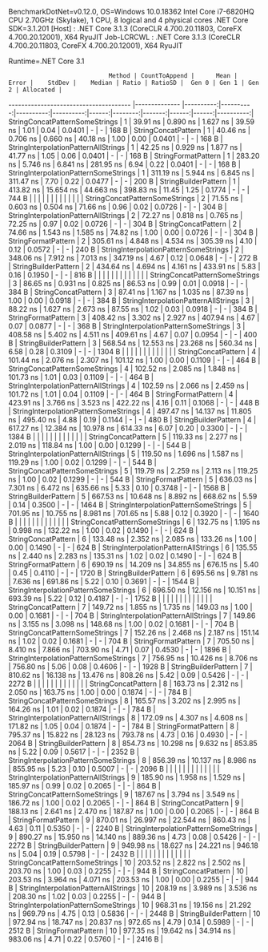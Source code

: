 
BenchmarkDotNet=v0.12.0, OS=Windows 10.0.18362
Intel Core i7-6820HQ CPU 2.70GHz (Skylake), 1 CPU, 8 logical and 4 physical cores
.NET Core SDK=3.1.201
  [Host]     : .NET Core 3.1.3 (CoreCLR 4.700.20.11803, CoreFX 4.700.20.12001), X64 RyuJIT
  Job-LCRCWL : .NET Core 3.1.3 (CoreCLR 4.700.20.11803, CoreFX 4.700.20.12001), X64 RyuJIT

Runtime=.NET Core 3.1  

                                Method | CountToAppend |      Mean |     Error |    StdDev |    Median | Ratio | RatioSD |  Gen 0 | Gen 1 | Gen 2 | Allocated |
-------------------------------------- |-------------- |----------:|----------:|----------:|----------:|------:|--------:|-------:|------:|------:|----------:|
        StringConcatPatternSomeStrings |             1 |  39.91 ns |  0.890 ns |  1.627 ns |  39.59 ns |  1.01 |    0.04 | 0.0401 |     - |     - |     168 B |
                   StringConcatPattern |             1 |  40.46 ns |  0.706 ns |  0.660 ns |  40.18 ns |  1.00 |    0.00 | 0.0401 |     - |     - |     168 B |
  StringInterpolationPatternAllStrings |             1 |  42.25 ns |  0.929 ns |  1.877 ns |  41.77 ns |  1.05 |    0.06 | 0.0401 |     - |     - |     168 B |
                   StringFormatPattern |             1 | 283.20 ns |  5.746 ns |  6.841 ns | 281.95 ns |  6.94 |    0.22 | 0.0401 |     - |     - |     168 B |
 StringInterpolationPatternSomeStrings |             1 | 311.19 ns |  5.944 ns |  6.845 ns | 311.47 ns |  7.70 |    0.22 | 0.0477 |     - |     - |     200 B |
                  StringBuilderPattern |             1 | 413.82 ns | 15.654 ns | 44.663 ns | 398.83 ns | 11.45 |    1.25 | 0.1774 |     - |     - |     744 B |
                                       |               |           |           |           |           |       |         |        |       |       |           |
        StringConcatPatternSomeStrings |             2 |  71.55 ns |  0.603 ns |  0.504 ns |  71.66 ns |  0.96 |    0.02 | 0.0726 |     - |     - |     304 B |
  StringInterpolationPatternAllStrings |             2 |  72.27 ns |  0.818 ns |  0.765 ns |  72.25 ns |  0.97 |    0.02 | 0.0726 |     - |     - |     304 B |
                   StringConcatPattern |             2 |  74.66 ns |  1.543 ns |  1.585 ns |  74.82 ns |  1.00 |    0.00 | 0.0726 |     - |     - |     304 B |
                   StringFormatPattern |             2 | 305.61 ns |  4.848 ns |  4.534 ns | 305.39 ns |  4.10 |    0.12 | 0.0572 |     - |     - |     240 B |
 StringInterpolationPatternSomeStrings |             2 | 348.06 ns |  7.912 ns |  7.013 ns | 347.19 ns |  4.67 |    0.12 | 0.0648 |     - |     - |     272 B |
                  StringBuilderPattern |             2 | 434.64 ns |  4.694 ns |  4.161 ns | 433.91 ns |  5.83 |    0.16 | 0.1950 |     - |     - |     816 B |
                                       |               |           |           |           |           |       |         |        |       |       |           |
        StringConcatPatternSomeStrings |             3 |  86.65 ns |  0.931 ns |  0.825 ns |  86.53 ns |  0.99 |    0.01 | 0.0918 |     - |     - |     384 B |
                   StringConcatPattern |             3 |  87.41 ns |  1.167 ns |  1.035 ns |  87.39 ns |  1.00 |    0.00 | 0.0918 |     - |     - |     384 B |
  StringInterpolationPatternAllStrings |             3 |  88.22 ns |  1.627 ns |  2.673 ns |  87.55 ns |  1.02 |    0.03 | 0.0918 |     - |     - |     384 B |
                   StringFormatPattern |             3 | 408.42 ns |  3.302 ns |  2.927 ns | 407.94 ns |  4.67 |    0.07 | 0.0877 |     - |     - |     368 B |
 StringInterpolationPatternSomeStrings |             3 | 408.58 ns |  5.402 ns |  4.511 ns | 409.61 ns |  4.67 |    0.07 | 0.0954 |     - |     - |     400 B |
                  StringBuilderPattern |             3 | 568.54 ns | 12.553 ns | 23.268 ns | 560.34 ns |  6.58 |    0.28 | 0.3109 |     - |     - |    1304 B |
                                       |               |           |           |           |           |       |         |        |       |       |           |
                   StringConcatPattern |             4 | 101.44 ns |  2.076 ns |  2.307 ns | 101.12 ns |  1.00 |    0.00 | 0.1109 |     - |     - |     464 B |
        StringConcatPatternSomeStrings |             4 | 102.52 ns |  2.085 ns |  1.848 ns | 101.73 ns |  1.01 |    0.03 | 0.1109 |     - |     - |     464 B |
  StringInterpolationPatternAllStrings |             4 | 102.59 ns |  2.066 ns |  2.459 ns | 101.72 ns |  1.01 |    0.04 | 0.1109 |     - |     - |     464 B |
                   StringFormatPattern |             4 | 423.91 ns |  3.766 ns |  3.523 ns | 422.22 ns |  4.16 |    0.11 | 0.1068 |     - |     - |     448 B |
 StringInterpolationPatternSomeStrings |             4 | 497.47 ns | 14.137 ns | 11.805 ns | 495.40 ns |  4.88 |    0.19 | 0.1144 |     - |     - |     480 B |
                  StringBuilderPattern |             4 | 617.27 ns | 12.384 ns | 10.978 ns | 614.33 ns |  6.07 |    0.20 | 0.3300 |     - |     - |    1384 B |
                                       |               |           |           |           |           |       |         |        |       |       |           |
                   StringConcatPattern |             5 | 119.33 ns |  2.277 ns |  2.019 ns | 118.84 ns |  1.00 |    0.00 | 0.1299 |     - |     - |     544 B |
  StringInterpolationPatternAllStrings |             5 | 119.50 ns |  1.696 ns |  1.587 ns | 119.29 ns |  1.00 |    0.02 | 0.1299 |     - |     - |     544 B |
        StringConcatPatternSomeStrings |             5 | 119.79 ns |  2.259 ns |  2.113 ns | 119.25 ns |  1.00 |    0.02 | 0.1299 |     - |     - |     544 B |
                   StringFormatPattern |             5 | 636.03 ns |  7.301 ns |  6.472 ns | 635.66 ns |  5.33 |    0.10 | 0.3748 |     - |     - |    1568 B |
                  StringBuilderPattern |             5 | 667.53 ns | 10.648 ns |  8.892 ns | 668.62 ns |  5.59 |    0.14 | 0.3500 |     - |     - |    1464 B |
 StringInterpolationPatternSomeStrings |             5 | 701.95 ns | 10.755 ns |  8.981 ns | 701.65 ns |  5.88 |    0.12 | 0.3920 |     - |     - |    1640 B |
                                       |               |           |           |           |           |       |         |        |       |       |           |
        StringConcatPatternSomeStrings |             6 | 132.75 ns |  1.195 ns |  0.998 ns | 132.22 ns |  1.00 |    0.02 | 0.1490 |     - |     - |     624 B |
                   StringConcatPattern |             6 | 133.48 ns |  2.352 ns |  2.085 ns | 133.26 ns |  1.00 |    0.00 | 0.1490 |     - |     - |     624 B |
  StringInterpolationPatternAllStrings |             6 | 135.55 ns |  2.440 ns |  2.283 ns | 135.31 ns |  1.02 |    0.02 | 0.1490 |     - |     - |     624 B |
                   StringFormatPattern |             6 | 690.19 ns | 14.209 ns | 34.855 ns | 676.15 ns |  5.40 |    0.45 | 0.4110 |     - |     - |    1720 B |
                  StringBuilderPattern |             6 | 695.56 ns |  9.781 ns |  7.636 ns | 691.86 ns |  5.22 |    0.10 | 0.3691 |     - |     - |    1544 B |
 StringInterpolationPatternSomeStrings |             6 | 696.50 ns | 12.156 ns | 10.151 ns | 693.39 ns |  5.22 |    0.12 | 0.4187 |     - |     - |    1752 B |
                                       |               |           |           |           |           |       |         |        |       |       |           |
                   StringConcatPattern |             7 | 149.72 ns |  1.855 ns |  1.735 ns | 149.03 ns |  1.00 |    0.00 | 0.1681 |     - |     - |     704 B |
  StringInterpolationPatternAllStrings |             7 | 149.86 ns |  3.155 ns |  3.098 ns | 148.68 ns |  1.00 |    0.02 | 0.1681 |     - |     - |     704 B |
        StringConcatPatternSomeStrings |             7 | 152.26 ns |  2.468 ns |  2.187 ns | 151.14 ns |  1.02 |    0.02 | 0.1681 |     - |     - |     704 B |
                   StringFormatPattern |             7 | 705.50 ns |  8.410 ns |  7.866 ns | 703.90 ns |  4.71 |    0.07 | 0.4530 |     - |     - |    1896 B |
 StringInterpolationPatternSomeStrings |             7 | 756.95 ns | 10.426 ns |  8.706 ns | 756.80 ns |  5.06 |    0.08 | 0.4606 |     - |     - |    1928 B |
                  StringBuilderPattern |             7 | 810.62 ns | 16.138 ns | 13.476 ns | 808.26 ns |  5.42 |    0.09 | 0.5426 |     - |     - |    2272 B |
                                       |               |           |           |           |           |       |         |        |       |       |           |
                   StringConcatPattern |             8 | 163.73 ns |  2.312 ns |  2.050 ns | 163.75 ns |  1.00 |    0.00 | 0.1874 |     - |     - |     784 B |
        StringConcatPatternSomeStrings |             8 | 165.57 ns |  3.202 ns |  2.995 ns | 164.26 ns |  1.01 |    0.02 | 0.1874 |     - |     - |     784 B |
  StringInterpolationPatternAllStrings |             8 | 172.09 ns |  4.307 ns |  4.608 ns | 171.82 ns |  1.05 |    0.04 | 0.1874 |     - |     - |     784 B |
                   StringFormatPattern |             8 | 795.37 ns | 15.822 ns | 28.123 ns | 793.78 ns |  4.73 |    0.16 | 0.4930 |     - |     - |    2064 B |
                  StringBuilderPattern |             8 | 854.73 ns | 10.298 ns |  9.632 ns | 853.85 ns |  5.22 |    0.09 | 0.5617 |     - |     - |    2352 B |
 StringInterpolationPatternSomeStrings |             8 | 856.39 ns | 10.137 ns |  8.986 ns | 855.95 ns |  5.23 |    0.10 | 0.5007 |     - |     - |    2096 B |
                                       |               |           |           |           |           |       |         |        |       |       |           |
  StringInterpolationPatternAllStrings |             9 | 185.90 ns |  1.958 ns |  1.529 ns | 185.97 ns |  0.99 |    0.02 | 0.2065 |     - |     - |     864 B |
        StringConcatPatternSomeStrings |             9 | 187.67 ns |  3.794 ns |  3.549 ns | 186.72 ns |  1.00 |    0.02 | 0.2065 |     - |     - |     864 B |
                   StringConcatPattern |             9 | 188.13 ns |  2.641 ns |  2.470 ns | 187.87 ns |  1.00 |    0.00 | 0.2065 |     - |     - |     864 B |
                   StringFormatPattern |             9 | 870.01 ns | 26.997 ns | 22.544 ns | 860.43 ns |  4.63 |    0.11 | 0.5350 |     - |     - |    2240 B |
 StringInterpolationPatternSomeStrings |             9 | 890.27 ns | 15.950 ns | 14.140 ns | 889.36 ns |  4.73 |    0.08 | 0.5426 |     - |     - |    2272 B |
                  StringBuilderPattern |             9 | 949.98 ns | 18.627 ns | 24.221 ns | 946.18 ns |  5.04 |    0.19 | 0.5798 |     - |     - |    2432 B |
                                       |               |           |           |           |           |       |         |        |       |       |           |
        StringConcatPatternSomeStrings |            10 | 203.52 ns |  2.822 ns |  2.502 ns | 203.70 ns |  1.00 |    0.03 | 0.2255 |     - |     - |     944 B |
                   StringConcatPattern |            10 | 203.53 ns |  3.964 ns |  4.071 ns | 203.53 ns |  1.00 |    0.00 | 0.2255 |     - |     - |     944 B |
  StringInterpolationPatternAllStrings |            10 | 208.19 ns |  3.989 ns |  3.536 ns | 208.30 ns |  1.02 |    0.03 | 0.2255 |     - |     - |     944 B |
 StringInterpolationPatternSomeStrings |            10 | 968.31 ns | 19.156 ns | 21.292 ns | 969.79 ns |  4.75 |    0.13 | 0.5836 |     - |     - |    2448 B |
                  StringBuilderPattern |            10 | 972.94 ns | 18.747 ns | 20.837 ns | 972.65 ns |  4.79 |    0.14 | 0.5989 |     - |     - |    2512 B |
                   StringFormatPattern |            10 | 977.35 ns | 19.642 ns | 34.914 ns | 983.06 ns |  4.71 |    0.22 | 0.5760 |     - |     - |    2416 B |
